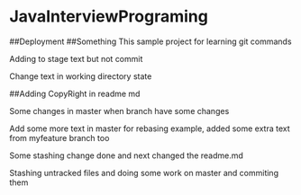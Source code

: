 # JavaInterviewPrograming
##Deployment
##Something
This sample project for learning git commands


Adding to stage text but not commit

Change text in working directory state

##Adding CopyRight in readme md

Some changes in master when branch have some changes 

Add some more text in master for rebasing example, added some extra text from myfeature branch too

Some stashing change done and next changed the readme.md

Stashing untracked files and doing some work on master and commiting them
